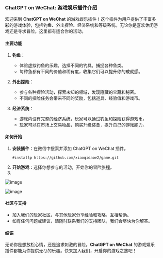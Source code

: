 ### ChatGPT on WeChat: 游戏娱乐插件介绍

欢迎来到 **ChatGPT on WeChat** 的游戏娱乐插件！这个插件为用户提供了丰富多彩的游戏体验，包括钓鱼、外出探险、经济系统和等级系统。无论你是喜欢休闲游戏还是寻求冒险，这里都有适合你的活动。

#### 主要功能

1. **钓鱼**：
   - 体验虚拟钓鱼的乐趣，选择不同的钓具，捕捉各种鱼类。
   - 每种鱼都有不同的价值和稀有度，收集它们可以提升你的成就感。

2. **外出探险**：
   - 参与各种探险活动，探索未知的领域，发现隐藏的宝藏和秘密。
   - 不同的探险任务会带来不同的奖励，包括道具、经验值和游戏币。

3. **经济系统**：
   - 游戏内设有完整的经济系统，玩家可以通过钓鱼和探险获得游戏币。
   - 玩家可以在市场上交易物品，购买升级装备，提升自己的游戏能力。


#### 如何开始

1. **安装插件**：在微信中搜索并添加 ChatGPT on WeChat 插件。
   ```
   #installp https://github.com/xiaoqidaov2/game.git
   ```
2. **开始游戏**：选择你想参与的活动，开始你的冒险旅程。
3. 
![image](https://github.com/user-attachments/assets/ec039c64-de58-4c5c-83ef-97e2c61643d3)

![image](https://github.com/user-attachments/assets/78780e9e-cdd0-48f4-8d6b-28fd0c63616c)


#### 社区与支持

- 加入我们的玩家社区，与其他玩家分享经验和攻略，互相帮助。
- 如有任何问题或建议，请随时联系我们的支持团队，我们会尽快为你解答。

#### 结语

无论你是想放松心情，还是追求刺激的冒险，**ChatGPT on WeChat** 的游戏娱乐插件都能为你提供无尽的乐趣。快来加入我们，开启你的游戏之旅吧！
